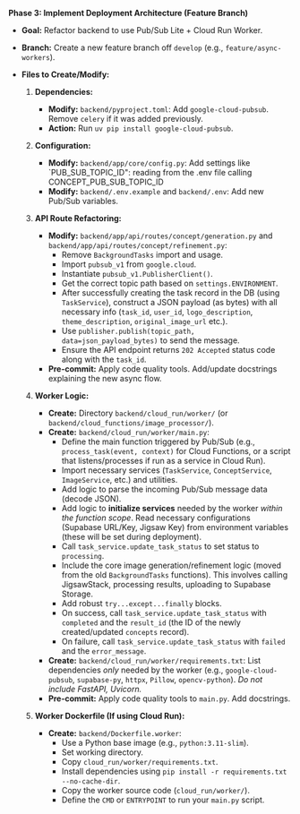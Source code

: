 **Phase 3: Implement Deployment Architecture (Feature Branch)**

- **Goal:** Refactor backend to use Pub/Sub Lite + Cloud Run Worker.
- **Branch:** Create a new feature branch off `develop` (e.g., `feature/async-workers`).

- **Files to Create/Modify:**

  1.  **Dependencies:**

      - **Modify:** `backend/pyproject.toml`: Add `google-cloud-pubsub`. Remove `celery` if it was added previously.
      - **Action:** Run `uv pip install google-cloud-pubsub`.

  2.  **Configuration:**

      - **Modify:** `backend/app/core/config.py`: Add settings like `PUB_SUB_TOPIC_ID": reading from the .env file calling CONCEPT_PUB_SUB_TOPIC_ID
      - **Modify:** `backend/.env.example` and `backend/.env`: Add new Pub/Sub variables.

  3.  **API Route Refactoring:**

      - **Modify:** `backend/app/api/routes/concept/generation.py` and `backend/app/api/routes/concept/refinement.py`:
        - Remove `BackgroundTasks` import and usage.
        - Import `pubsub_v1` from `google.cloud`.
        - Instantiate `pubsub_v1.PublisherClient()`.
        - Get the correct topic path based on `settings.ENVIRONMENT`.
        - After successfully creating the task record in the DB (using `TaskService`), construct a JSON payload (as bytes) with all necessary info (`task_id`, `user_id`, `logo_description`, `theme_description`, `original_image_url` etc.).
        - Use `publisher.publish(topic_path, data=json_payload_bytes)` to send the message.
        - Ensure the API endpoint returns `202 Accepted` status code along with the `task_id`.
      - **Pre-commit:** Apply code quality tools. Add/update docstrings explaining the new async flow.

  4.  **Worker Logic:**

      - **Create:** Directory `backend/cloud_run/worker/` (or `backend/cloud_functions/image_processor/`).
      - **Create:** `backend/cloud_run/worker/main.py`:
        - Define the main function triggered by Pub/Sub (e.g., `process_task(event, context)` for Cloud Functions, or a script that listens/processes if run as a service in Cloud Run).
        - Import necessary services (`TaskService`, `ConceptService`, `ImageService`, etc.) and utilities.
        - Add logic to parse the incoming Pub/Sub message data (decode JSON).
        - Add logic to **initialize services** needed by the worker _within the function scope_. Read necessary configurations (Supabase URL/Key, Jigsaw Key) from environment variables (these will be set during deployment).
        - Call `task_service.update_task_status` to set status to `processing`.
        - Include the core image generation/refinement logic (moved from the old `BackgroundTasks` functions). This involves calling JigsawStack, processing results, uploading to Supabase Storage.
        - Add robust `try...except...finally` blocks.
        - On success, call `task_service.update_task_status` with `completed` and the `result_id` (the ID of the newly created/updated `concepts` record).
        - On failure, call `task_service.update_task_status` with `failed` and the `error_message`.
      - **Create:** `backend/cloud_run/worker/requirements.txt`: List dependencies _only_ needed by the worker (e.g., `google-cloud-pubsub`, `supabase-py`, `httpx`, `Pillow`, `opencv-python`). _Do not include FastAPI, Uvicorn._
      - **Pre-commit:** Apply code quality tools to `main.py`. Add docstrings.

  5.  **Worker Dockerfile (If using Cloud Run):**
      - **Create:** `backend/Dockerfile.worker`:
        - Use a Python base image (e.g., `python:3.11-slim`).
        - Set working directory.
        - Copy `cloud_run/worker/requirements.txt`.
        - Install dependencies using `pip install -r requirements.txt --no-cache-dir`.
        - Copy the worker source code (`cloud_run/worker/`).
        - Define the `CMD` or `ENTRYPOINT` to run your `main.py` script.
